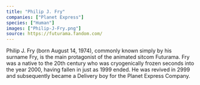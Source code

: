 ```yaml
---
title: "Philip J. Fry"
companies: ["Planet Express"]
species: ["Human"]
images: ["Philip-J-Fry.png"]
source: https://futurama.fandom.com/
---
```

Philip J. Fry (born August 14, 1974), commonly known simply by his surname Fry, is the main protagonist of the animated sitcom Futurama. Fry was a native to the 20th century who was cryogenically frozen seconds into the year 2000, having fallen in just as 1999 ended. He was revived in 2999 and subsequently became a Delivery boy for the Planet Express Company.
